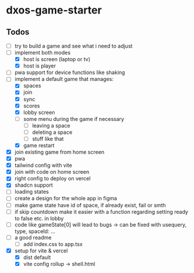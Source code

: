 # dxos-game-starter
## Todos
- [ ] try to build a game and see what i need to adjust
- [ ] implement both modes
  - [x] host is screen (laptop or tv)
  - [x] host is player
- [ ] pwa support for device functions like shaking
- [ ] implement a default game that manages:
  - [x] spaces
  - [x] join
  - [x] sync
  - [x] scores
  - [x] lobby screen
  - [ ] some menu during the game if necessary
    - [ ] leaving a space
    - [ ] deleting a space
    - [ ] stuff like that
  - [x] game restart
- [x] join existing game from home screen
- [x] pwa 
- [x] tailwind config with vite
- [x] join with code on home screen
- [x] right config to deploy on vercel
- [x] shadcn support
- [ ] loading states
- [ ] create a design for the whole app in figma
- [ ] make game state have id of space, if already exist, fail or smth
- [ ] if skip countdown make it easier with a function regarding setting ready to false etc. in lobby
- [ ] code like gameState[0] will lead to bugs -> can be fixed with usequery, type, spaceId: ...
- [ ] a good readme
  - [ ] add index.css to app.tsx
- [x] setup for vite & vercel
  - [x] dist default
  - [x] vite config rollup -> shell.html